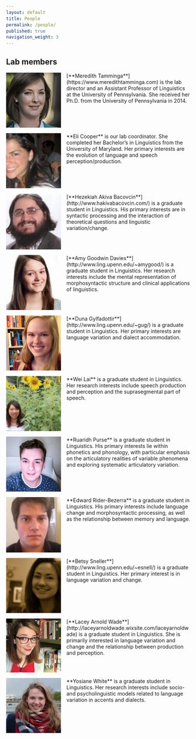 ```yaml
---
layout: default
title: People
permalink: /people/
published: true
navigation_weight: 3
---
```


## Lab members

<img src="/images/meredith.jpg" style="width: 150px; float: left; margin: 0px 15px 15px 0px;" />
[**Meredith Tamminga**](https://www.meredithtamminga.com) is the lab director and an Assistant Professor of Linguistics at the University of Pennsylvania. She received her Ph.D. from the University of Pennsylvania in 2014.

<br style="clear:both" />


<img src="/images/eli.jpg" style="width: 150px; float: left; margin: 0px 15px 15px 0px;" />
**Eli Cooper** is our lab coordinator. She completed her Bachelor’s in Linguistics from the University of Maryland. Her primary interests are the evolution of language and speech perception/production. 

<br style="clear:both" />


<img src="/images/akiva.jpg" style="width: 150px; float: left; margin: 0px 15px 15px 0px;" />
[**Hezekiah Akiva Bacovcin**](http://www.hakivabacovcin.com/) is a graduate student in Linguistics. His primary interests are in syntactic processing and the interaction of theoretical questions and linguistic variation/change.

<br style="clear:both" />


<img src="/images/amy.jpg" style="width: 150px; float: left; margin: 0px 15px 15px 0px;" />
[**Amy Goodwin Davies**](http://www.ling.upenn.edu/~amygood/) is a graduate student in Linguistics. Her research interests include the mental representation of morphosyntactic structure and clinical applications of linguistics.

<br style="clear:both" />


<img src="/images/duna.jpg" style="width: 150px; float: left; margin: 0px 15px 15px 0px;" />
[**Duna Gylfadottir**](http://www.ling.upenn.edu/~gug/)  is a graduate student in Linguistics. Her primary interests are language variation and dialect accommodation.

<br style="clear:both" />


<img src="/images/wei.jpg" style="width: 150px; float: left; margin: 0px 15px 15px 0px;" />
**Wei Lai**  is a graduate student in  Linguistics. Her research interests include speech production and perception and the suprasegmental part of speech.

<br style="clear:both" />

<img src="/images/ruaridh.jpg" style="width: 150px; float: left; margin: 0px 15px 15px 0px;" />
**Ruaridh Purse** is a graduate student in Linguistics. His primary interests lie within phonetics and phonology, with particular emphasis on the articulatory realities of variable phenomena and exploring systematic articulatory variation.

<br style="clear:both" />

<img src="/images/tad.png" style="width: 150px; float: left; margin: 0px 15px 15px 0px;" />
**Edward Rider-Bezerra**  is a  graduate student in Linguistics. His primary interests include language change and morphosyntactic processing, as well as the relationship between memory and language.

<br style="clear:both" />


<img src="/images/betsy.jpg" style="width: 150px; float: left; margin: 0px 15px 15px 0px;" />
[**Betsy Sneller**](http://www.ling.upenn.edu/~esnell/)  is a  graduate student in Linguistics. Her primary interest is in language variation and change.

<br style="clear:both" />


<img src="/images/lacey.jpg" style="width: 150px; float: left; margin: 0px 15px 15px 0px;" />
[**Lacey Arnold Wade**](http://laceyarnoldwade.wixsite.com/laceyarnoldwade) is a  graduate student in Linguistics. She is primarily interested in language variation and change and the relationship between production and perception.

<br style="clear:both" />

<img src="/images/yosiane.jpg" style="width: 150px; float: left; margin: 0px 15px 15px 0px;" />
**Yosiane White**  is a graduate student in Linguistics. Her research interests include socio- and psycholinguistic models related to language variation in accents and dialects.

<br style="clear:both" />